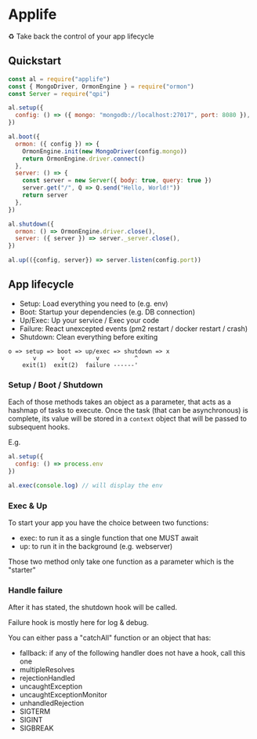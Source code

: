 # Applife

♻️ Take back the control of your app lifecycle

## Quickstart


```js
const al = require("applife")
const { MongoDriver, OrmonEngine } = require("ormon")
const Server = require("qpi")

al.setup({
  config: () => ({ mongo: "mongodb://localhost:27017", port: 8080 }),
})

al.boot({
  ormon: ({ config }) => {
    OrmonEngine.init(new MongoDriver(config.mongo))
    return OrmonEngine.driver.connect()
  },
  server: () => {
    const server = new Server({ body: true, query: true })
    server.get("/", Q => Q.send("Hello, World!"))
    return server
  },
})

al.shutdown({
  ormon: () => OrmonEngine.driver.close(),
  server: ({ server }) => server._server.close(),
})

al.up(({config, server}) => server.listen(config.port))
```

## App lifecycle

- Setup: Load everything you need to (e.g. env)
- Boot: Startup your dependencies (e.g. DB connection)
- Up/Exec: Up your service / Exec your code
- Failure: React unexcepted events (pm2 restart / docker restart / crash)
- Shutdown: Clean everything before exiting

```
o => setup => boot => up/exec => shutdown => x
       v       v         v          ^
    exit(1)  exit(2)  failure ------'
```

### Setup / Boot / Shutdown

Each of those methods takes an object as a parameter, that acts as a hashmap of
tasks to execute.
Once the task (that can be asynchronous) is complete, its value will be stored
in a `context` object that will be passed to subsequent hooks.

E.g.
```js
al.setup({
  config: () => process.env
})

al.exec(console.log) // will display the env
```

### Exec & Up

To start your app you have the choice between two functions:
- exec: to run it as a single function that one MUST await
- up: to run it in the background (e.g. webserver)

Those two method only take one function as a parameter which is the "starter"


### Handle failure

After it has stated, the shutdown hook will be called.

Failure hook is mostly here for log & debug.

You can either pass a "catchAll" function or an object that has:
- fallback: if any of the following handler does not have a hook, call this one
- multipleResolves
- rejectionHandled
- uncaughtException
- uncaughtExceptionMonitor
- unhandledRejection
- SIGTERM
- SIGINT
- SIGBREAK